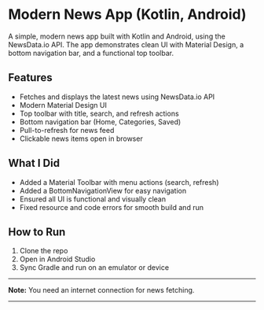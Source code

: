 # Modern News App (Kotlin, Android)

A simple, modern news app built with Kotlin and Android, using the NewsData.io API. The app demonstrates clean UI with Material Design, a bottom navigation bar, and a functional top toolbar.

## Features
- Fetches and displays the latest news using NewsData.io API
- Modern Material Design UI
- Top toolbar with title, search, and refresh actions
- Bottom navigation bar (Home, Categories, Saved)
- Pull-to-refresh for news feed
- Clickable news items open in browser

## What I Did
- Added a Material Toolbar with menu actions (search, refresh)
- Added a BottomNavigationView for easy navigation
- Ensured all UI is functional and visually clean
- Fixed resource and code errors for smooth build and run

## How to Run
1. Clone the repo
2. Open in Android Studio
3. Sync Gradle and run on an emulator or device

---
**Note:** You need an internet connection for news fetching.

---
